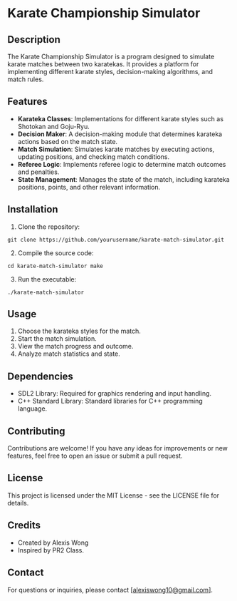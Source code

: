 # Karate Championship Simulator

## Description

The Karate Championship Simulator is a program designed to simulate karate matches between two karatekas. It provides a platform for implementing different karate styles, decision-making algorithms, and match rules.

## Features

-   **Karateka Classes**: Implementations for different karate styles such as Shotokan and Goju-Ryu.
-   **Decision Maker**: A decision-making module that determines karateka actions based on the match state.
-   **Match Simulation**: Simulates karate matches by executing actions, updating positions, and checking match conditions.
-   **Referee Logic**: Implements referee logic to determine match outcomes and penalties.
-   **State Management**: Manages the state of the match, including karateka positions, points, and other relevant information.

## Installation

1.  Clone the repository:

`git clone https://github.com/yourusername/karate-match-simulator.git` 

2.  Compile the source code:

`cd karate-match-simulator
make` 

3.  Run the executable:

`./karate-match-simulator` 

## Usage

1.  Choose the karateka styles for the match.
2.  Start the match simulation.
3.  View the match progress and outcome.
4.  Analyze match statistics and state.

## Dependencies

-   SDL2 Library: Required for graphics rendering and input handling.
-   C++ Standard Library: Standard libraries for C++ programming language.

## Contributing

Contributions are welcome! If you have any ideas for improvements or new features, feel free to open an issue or submit a pull request.

## License

This project is licensed under the MIT License - see the LICENSE file for details.

## Credits

-   Created by Alexis Wong
-   Inspired by PR2 Class.

## Contact

For questions or inquiries, please contact [alexiswong10@gmail.com].
